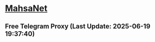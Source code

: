 
# [MahsaNet](https://t.me/mahsa_net)
## Free Telegram Proxy (Last Update: 2025-06-19 19:37:40)

    